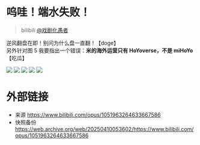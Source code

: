# 呜哇！端水失败！
> bilibili [@戏剧化愚者](https://space.bilibili.com/19976514)

逆风翻盘在即！别问为什么盘一直翻！【doge】\
另外针对图 5 我要指出一个错误：**米的海外运营只有 HoYoverse，不是 miHoYo**【吃瓜】

![](https://raw.githubusercontent.com/KugouGames/iming-blog/refs/heads/main/evil-of-kurogames/images/1051963264633667586/1.jpg)
![](https://raw.githubusercontent.com/KugouGames/iming-blog/refs/heads/main/evil-of-kurogames/images/1051963264633667586/2.jpg)
![](https://raw.githubusercontent.com/KugouGames/iming-blog/refs/heads/main/evil-of-kurogames/images/1051963264633667586/3.jpg)
![](https://raw.githubusercontent.com/KugouGames/iming-blog/refs/heads/main/evil-of-kurogames/images/1051963264633667586/4.jpg)
![](https://raw.githubusercontent.com/KugouGames/iming-blog/refs/heads/main/evil-of-kurogames/images/1051963264633667586/5.jpg)

# 外部链接
- 来源 https://www.bilibili.com/opus/1051963264633667586
- 快照备份 https://web.archive.org/web/20250410053602/https://www.bilibili.com/opus/1051963264633667586
